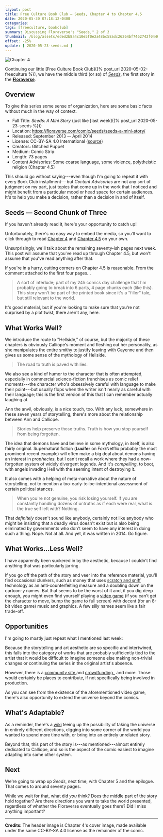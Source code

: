 ```yaml
---
layout: post
title: Free Culture Book Club — Seeds, Chapter 4 to Chapter 4.5
date: 2020-05-30 07:18:12-0400
categories:
tags: [freeculture, bookclub]
summary: Discussing Floraverse's "Seeds," 2 of 3
thumbnail: /blog/assets/eded2b8a4c10e5f0e2a48bc58adc26264bf7462742f0440896dc63ae71b8a5b5.png
offset: -25%
update: [ 2020-05-23-seeds.md ]
---
```


![Chapter 4](/blog/assets/eded2b8a4c10e5f0e2a48bc58adc26264bf7462742f0440896dc63ae71b8a5b5.png "Chapter 4")

Continuing our little [Free Culture Book Club]({% post_url 2020-05-02-freeculture %}), we have the middle third (or so) of [*Seeds*](https://floraverse.com/comic/seeds/seeds-a-mini-story/), the first story in the [**Floraverse**](https://floraverse.com/).

## Overview

To give this series some sense of organization, here are some basic facts without much in the way of context.

 * Full Title:  *Seeds:  A Mini Story* (just like [last week]({% post_url 2020-05-23-seeds %}))
 * Location:  <https://floraverse.com/comic/seeds/seeds-a-mini-story/>
 * Released:  September 2013 -- April 2014
 * License:  CC-BY-SA 4.0 International ([source](https://floraverse.com/about/))
 * Creators:  Glitched Puppet
 * Medium:  Comic Strip
 * Length:  73 pages
 * Content Advisories:  Some coarse language, some violence, polytheistic religion (Chapter 4.5)

This should go without saying---even though I'm going to repeat it with every Book Club installment---but *Content Advisories* are not any sort of judgment on my part, just topics that come up in the work that I noticed and might benefit from a particular mood or head space for certain audiences.  It's to help you make a decision, rather than a decision in and of itself.

## Seeds — Second Chunk of Three

If you haven't already read it, here's your opportunity to catch up!

Unfortunately, there's no easy way to embed the media, so you'll want to click through to read [Chapter 4](https://floraverse.com/comic/seeds-a-mini-story/seeds/chapter-4/) and [Chapter 4.5](https://floraverse.com/comic/seeds-a-mini-story/seeds/chapter-4.5/) on your own.

Unsurprisingly, we'll talk about the remaining seventy-ish pages next week.  This post will assume that you've read up through Chapter 4.5, but won't assume that you've read anything after that.

If you're in a hurry, cutting corners on Chapter 4.5 is reasonable.  From the comment attached to the first four pages...

 > A sort of interlude; part of my 24h comics day challenge that I'm probably going to break into 6 parts, 4 page chunks each (like this). This story won't be part of the printed book since it's a "filler" tale, but still relevant to the world.

It's good material, but if you're looking to make sure that you're not surprised by a plot twist, there aren't any, here.

## What Works Well?

We introduce the route to "Hellside," of course, but the majority of these chapters is obviously Calliope's moment and fleshing out her personality, as she manipulates the entire smithy to justify leaving with Cayenne and then gives us some sense of the mythology of Hellside.

 > The road to truth is paved with lies.

We also see a kind of humor to the character that is often attempted, especially in commercial science-fiction franchises as comic relief moments---the character who's obsessively careful with language to make their point---but usually flops when the writer isn't nearly as careful with their language; this is the first version of this that I can remember actually laughing at.

Ann the anvil, obviously, is a nice touch, too.  With any luck, somewhere in these seven years of storytelling, there's more about the relationship between Ann and Calliope.

 > Stories help preserve those truths. Truth is how you stop yourself from being forgotten.

The idea that demons have and believe in some mythology, in itself, is also fairly original.  Supernatural fiction (**Lucifer** on Fox/Netflix probably the most prominent recent example) will often make a big deal about demons having an interest in *prophecies*, but I can't recall a work where they had a now-forgotten system of widely divergent legends.  And it's *compelling*, to boot, with angels invading Hell with the seeming intent of destroying it.

It also comes with a helping of meta-narrative about the nature of storytelling, not to mention a too-early-to-be-intentional assessment of certain political stances.

 > When you're not genuine, you risk losing yourself.  If you are constantly handling dozens of untruths as if each were real, what is the true self left with?  Nothing.

That *definitely* doesn't sound like anybody, certainly not like anybody who might be insisting that a deadly virus doesn't exist but is also being eliminated by governments who don't seem to have any interest in doing such a thing.  Nope.  Not at all.  And yet, it was written in 2014.  Go figure.

## What Works...Less Well?

I have apparently been suckered in by the aesthetic, because I couldn't find anything that was particularly jarring.

If you go off the path of the story and veer into the reference material, you'll find occasional clunkers, such as money that uses [scratch and sniff](https://en.wikipedia.org/wiki/Scratch_and_sniff) technology as an anti-counterfeiting measure and a doubling down on the cartoon-y names.  But that seems to be the worst of it and, if you dig deep enough, you might even find yourself playing a [video game](https://floraverse.com/comic/games/465-under-construction/) (if you can't get the character to move, bump the game to full screen) with decent (for an 8-bit video game) music and graphics.  A few silly names seem like a fair trade-off.

## Opportunities

I'm going to mostly just repeat what I mentioned last week:

Because the storytelling and art aesthetic are so specific and intertwined, this falls into the category of works that are probably sufficiently tied to the artist that it would be difficult to imagine someone else making non-trivial changes or continuing the series in the original artist's absence.

However, there is a [community site <i class="fab fa-deviantart"></i>](https://www.deviantart.com/floraverse) and [crowdfunding <i class="fab fa-patreon"></i>](https://www.patreon.com/floraverse), and more.  Those would certainly be places to contribute, if not specifically being involved in production.

As you can see from the existence of the aforementioned video game, there's also opportunity to extend the universe beyond the comics.

## What's Adaptable?

As a reminder, there's a [wiki](https://floraverse.com/wiki/) teeing up the possibility of taking the universe in entirely different directions, digging into some corner of the world you wanted to spend more time with, or bring into an entirely unrelated story.

Beyond that, this part of the story is---as mentioned---almost entirely dedicated to Calliope, and so is the aspect of the comic easiest to imagine adapting into some other system.

## Next

We're going to wrap up *Seeds*, next time, with Chapter 5 and the epilogue.  That comes to around seventy pages.

While we wait for that, what did *you* think?  Does the middle part of the story hold together?  Are there directions you want to take the world presented, regardless of whether the Floraverse eventually goes there?  Did I miss anything important?

* * *

**Credits**:  The header image is Chapter 4's cover image, made available under the same CC-BY-SA 4.0 license as the remainder of the comic.
